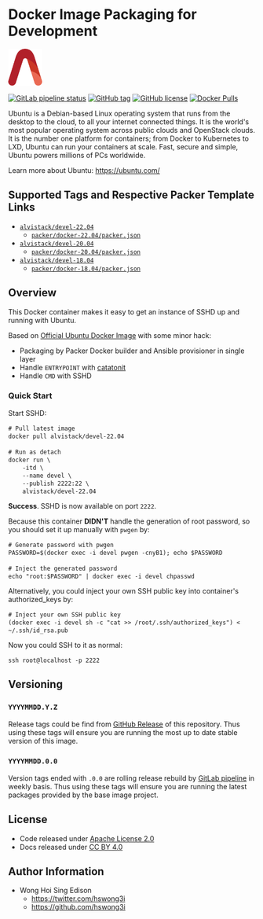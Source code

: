 # Docker Image Packaging for Development

<a href="https://alvistack.com" title="AlviStack" target="_blank"><img src="/alvistack.svg" height="75" alt="AlviStack"></a>

[![GitLab pipeline status](https://img.shields.io/gitlab/pipeline/alvistack/docker-devel/master)](https://gitlab.com/alvistack/docker-devel/-/pipelines)
[![GitHub tag](https://img.shields.io/github/tag/alvistack/docker-devel.svg)](https://github.com/alvistack/docker-devel/tags)
[![GitHub license](https://img.shields.io/github/license/alvistack/docker-devel.svg)](https://github.com/alvistack/docker-devel/blob/master/LICENSE)
[![Docker Pulls](https://img.shields.io/docker/pulls/alvistack/devel-22.04.svg)](https://hub.docker.com/r/alvistack/devel-22.04)

Ubuntu is a Debian-based Linux operating system that runs from the desktop to the cloud, to all your internet connected things. It is the world's most popular operating system across public clouds and OpenStack clouds. It is the number one platform for containers; from Docker to Kubernetes to LXD, Ubuntu can run your containers at scale. Fast, secure and simple, Ubuntu powers millions of PCs worldwide.

Learn more about Ubuntu: <https://ubuntu.com/>

## Supported Tags and Respective Packer Template Links

-   [`alvistack/devel-22.04`](https://hub.docker.com/r/alvistack/devel-22.04)
    -   [`packer/docker-22.04/packer.json`](https://github.com/alvistack/docker-devel/blob/master/packer/docker-22.04/packer.json)
-   [`alvistack/devel-20.04`](https://hub.docker.com/r/alvistack/devel-20.04)
    -   [`packer/docker-20.04/packer.json`](https://github.com/alvistack/docker-devel/blob/master/packer/docker-20.04/packer.json)
-   [`alvistack/devel-18.04`](https://hub.docker.com/r/alvistack/devel-18.04)
    -   [`packer/docker-18.04/packer.json`](https://github.com/alvistack/docker-devel/blob/master/packer/docker-18.04/packer.json)

## Overview

This Docker container makes it easy to get an instance of SSHD up and running with Ubuntu.

Based on [Official Ubuntu Docker Image](https://hub.docker.com/_/ubuntu/) with some minor hack:

-   Packaging by Packer Docker builder and Ansible provisioner in single layer
-   Handle `ENTRYPOINT` with [catatonit](https://github.com/openSUSE/catatonit)
-   Handle `CMD` with SSHD

### Quick Start

Start SSHD:

    # Pull latest image
    docker pull alvistack/devel-22.04

    # Run as detach
    docker run \
        -itd \
        --name devel \
        --publish 2222:22 \
        alvistack/devel-22.04

**Success**. SSHD is now available on port `2222`.

Because this container **DIDN'T** handle the generation of root password, so you should set it up manually with `pwgen` by:

    # Generate password with pwgen
    PASSWORD=$(docker exec -i devel pwgen -cnyB1); echo $PASSWORD

    # Inject the generated password
    echo "root:$PASSWORD" | docker exec -i devel chpasswd

Alternatively, you could inject your own SSH public key into container's authorized_keys by:

    # Inject your own SSH public key
    (docker exec -i devel sh -c "cat >> /root/.ssh/authorized_keys") < ~/.ssh/id_rsa.pub

Now you could SSH to it as normal:

    ssh root@localhost -p 2222

## Versioning

### `YYYYMMDD.Y.Z`

Release tags could be find from [GitHub Release](https://github.com/alvistack/docker-devel/tags) of this repository. Thus using these tags will ensure you are running the most up to date stable version of this image.

### `YYYYMMDD.0.0`

Version tags ended with `.0.0` are rolling release rebuild by [GitLab pipeline](https://gitlab.com/alvistack/docker-devel/-/pipelines) in weekly basis. Thus using these tags will ensure you are running the latest packages provided by the base image project.

## License

-   Code released under [Apache License 2.0](LICENSE)
-   Docs released under [CC BY 4.0](http://creativecommons.org/licenses/by/4.0/)

## Author Information

-   Wong Hoi Sing Edison
    -   <https://twitter.com/hswong3i>
    -   <https://github.com/hswong3i>
